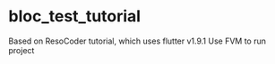 # bloc_test_tutorial

Based on ResoCoder tutorial, which uses flutter v1.9.1
Use FVM to run project
